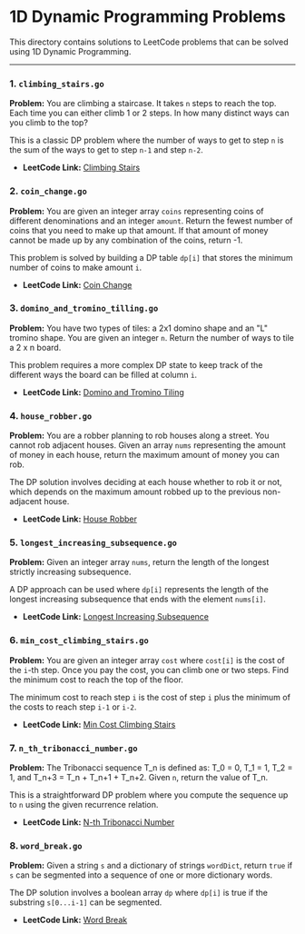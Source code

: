 # 1D Dynamic Programming Problems

This directory contains solutions to LeetCode problems that can be solved using 1D Dynamic Programming.

---

### 1. `climbing_stairs.go`

**Problem:** You are climbing a staircase. It takes `n` steps to reach the top. Each time you can either climb 1 or 2 steps. In how many distinct ways can you climb to the top?

This is a classic DP problem where the number of ways to get to step `n` is the sum of the ways to get to step `n-1` and step `n-2`.

- **LeetCode Link:** [Climbing Stairs](https://leetcode.com/problems/climbing-stairs/)

### 2. `coin_change.go`

**Problem:** You are given an integer array `coins` representing coins of different denominations and an integer `amount`. Return the fewest number of coins that you need to make up that amount. If that amount of money cannot be made up by any combination of the coins, return -1.

This problem is solved by building a DP table `dp[i]` that stores the minimum number of coins to make amount `i`.

- **LeetCode Link:** [Coin Change](https://leetcode.com/problems/coin-change/)

### 3. `domino_and_tromino_tilling.go`

**Problem:** You have two types of tiles: a 2x1 domino shape and an "L" tromino shape. You are given an integer `n`. Return the number of ways to tile a 2 x n board.

This problem requires a more complex DP state to keep track of the different ways the board can be filled at column `i`.

- **LeetCode Link:** [Domino and Tromino Tiling](https://leetcode.com/problems/domino-and-tromino-tiling/)

### 4. `house_robber.go`

**Problem:** You are a robber planning to rob houses along a street. You cannot rob adjacent houses. Given an array `nums` representing the amount of money in each house, return the maximum amount of money you can rob.

The DP solution involves deciding at each house whether to rob it or not, which depends on the maximum amount robbed up to the previous non-adjacent house.

- **LeetCode Link:** [House Robber](https://leetcode.com/problems/house-robber/)

### 5. `longest_increasing_subsequence.go`

**Problem:** Given an integer array `nums`, return the length of the longest strictly increasing subsequence.

A DP approach can be used where `dp[i]` represents the length of the longest increasing subsequence that ends with the element `nums[i]`.

- **LeetCode Link:** [Longest Increasing Subsequence](https://leetcode.com/problems/longest-increasing-subsequence/)

### 6. `min_cost_climbing_stairs.go`

**Problem:** You are given an integer array `cost` where `cost[i]` is the cost of the `i`-th step. Once you pay the cost, you can climb one or two steps. Find the minimum cost to reach the top of the floor.

The minimum cost to reach step `i` is the cost of step `i` plus the minimum of the costs to reach step `i-1` or `i-2`.

- **LeetCode Link:** [Min Cost Climbing Stairs](https://leetcode.com/problems/min-cost-climbing-stairs/)

### 7. `n_th_tribonacci_number.go`

**Problem:** The Tribonacci sequence T_n is defined as: T_0 = 0, T_1 = 1, T_2 = 1, and T_n+3 = T_n + T_n+1 + T_n+2. Given `n`, return the value of T_n.

This is a straightforward DP problem where you compute the sequence up to `n` using the given recurrence relation.

- **LeetCode Link:** [N-th Tribonacci Number](https://leetcode.com/problems/n-th-tribonacci-number/)

### 8. `word_break.go`

**Problem:** Given a string `s` and a dictionary of strings `wordDict`, return `true` if `s` can be segmented into a sequence of one or more dictionary words.

The DP solution involves a boolean array `dp` where `dp[i]` is true if the substring `s[0...i-1]` can be segmented.

- **LeetCode Link:** [Word Break](https://leetcode.com/problems/word-break/)
